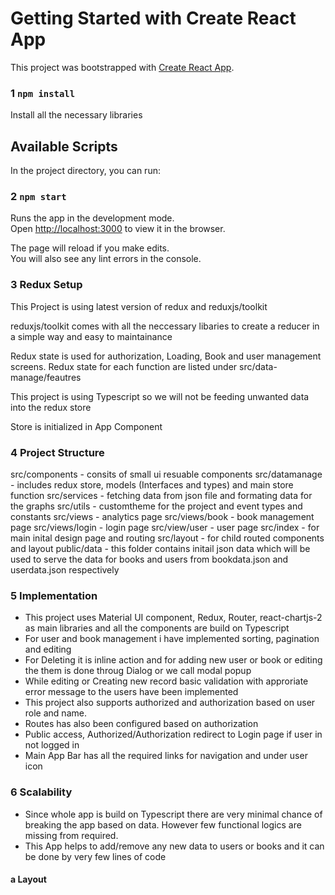 # Getting Started with Create React App

This project was bootstrapped with [Create React App](https://github.com/facebook/create-react-app).

### 1 `npm install`

Install all the necessary libraries

## Available Scripts

In the project directory, you can run:

### 2 `npm start`

Runs the app in the development mode.\
Open [http://localhost:3000](http://localhost:3000) to view it in the browser.

The page will reload if you make edits.\
You will also see any lint errors in the console.

### 3 Redux Setup
This Project is using latest version of redux and reduxjs/toolkit

reduxjs/toolkit comes with all the neccessary libaries to create a reducer in a simple way and easy to maintainance

Redux state is used for authorization, Loading, Book and user management screens.
Redux state for each function are listed under src/data-manage/feautres

This project is using Typescript so we will not be feeding unwanted data into the redux store

Store is initialized in App Component

### 4 Project Structure
src/components - consits of small ui resuable components
src/datamanage - includes redux store, models (Interfaces and types) and main store function
src/services - fetching data from json file and formating data for the graphs
src/utils - customtheme for the project and event types and constants
src/views - analytics page
src/views/book - book management page
src/views/login - login page
src/view/user - user page
src/index - for main inital design page and routing
src/layout - for child routed components and layout
public/data - this folder contains initail json data which will be used to serve the data for books and users from bookdata.json and userdata.json respectively

### 5 Implementation

- This project uses Material UI component, Redux, Router, react-chartjs-2 as main libraries and all the components are build on Typescript
- For user and book management i have implemented sorting, pagination and editing
- For Deleting it is inline action and for adding new user or book or editing the them is done throug Dialog or we call modal popup
- While editing or Creating new record basic validation with approriate error message to the users have been implemented
- This project also supports authorized and authorization based on user role and name.
- Routes has also been configured based on authorization
- Public access, Authorized/Authorization redirect to Login page if user in not logged in
- Main App Bar has all the required links for navigation and under user icon

### 6 Scalability

- Since whole app is build on Typescript there are very minimal chance of breaking the app based on data. However few functional logics are missing from required.
- This App helps to add/remove any new data to users or books and it can be done by very few lines of code


#### a Layout



